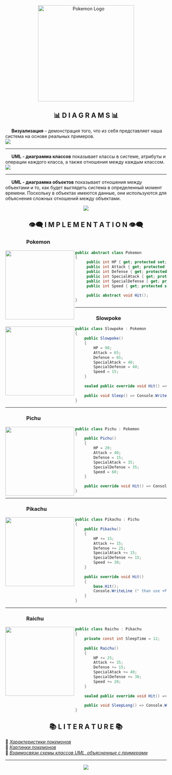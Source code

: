 <div id="header" align="center">
  <img src="img/pokemon/Pokemon.png" height="300px" alt="Pokemon Logo"/>
</div>

<div id="diagrams">
<h2 align="center">📊 D I A G R A M S 📊</h2>
<img src="img/pokemon/Pokeball.gif" height="15px"/> 
<b>Визуализация</b> – демонстрация того, что из себя представляет наша система на основе реальных примеров.
<br>
<img src="img/diagram/Visualization.jpg""/>
<hr/>

<img src="img/pokemon/Pokeball.gif" height="15px"/>
<b>UML - диаграмма классов</b> показывает классы в системе, атрибуты и операции каждого класса, а также отношения между каждым классом.
<br>
<img src="img/diagram/UMLClass.jpg"/>
<hr/>

<img src="img/pokemon/Pokeball.gif" height="15px"/>
<b>UML - диаграмма объектов</b> показывает отношения между объектами и то, как будет выглядеть система в определенный момент времени. Поскольку в объектах имеются данные, они используются для объяснения сложных отношений между объектами.
<br>
<p align="center">
  <img src="img/diagram/UMLObject.jpg"/>
</p>
</div>

<div id="implementation">
<h2 align="center">👁️‍🗨️ I M P L E M E N T A T I O N 👁️‍🗨️</h2>

<h3>&nbsp;&nbsp;&nbsp;&nbsp;&nbsp;&nbsp;&nbsp;&nbsp;&nbsp;&nbsp;&nbsp;&nbsp;<img src="img/pokemon/Pokeball.gif" height="15px"/> Pokemon</h3>
<img src="img/pokemon/Pokeball.png" align="left" width="215px"/>

```csharp
public abstract class Pokemon
{
     public int HP { get; protected set; } 
     public int Attack { get; protected set; } 
     public int Defense { get; protected set; } 
     public int SpecialAtack { get; protected set; } 
     public int SpecialDefense { get; protected set; } 
     public int Speed { get; protected set; } 
     
     public abstract void Hit();
}
```
<hr/>

<h3>&nbsp;&nbsp;&nbsp;&nbsp;&nbsp;&nbsp;&nbsp;&nbsp;&nbsp;&nbsp;&nbsp;&nbsp;<img src="img/pokemon/Pokeball.gif" height="15px"/> Slowpoke</h3>
<img src="img/pokemon/Slowpoke.png" align="left" width="215px"/>
  
```csharp
public class Slowpoke : Pokemon
{
    public Slowpoke()
    { 
        HP = 90;
        Attack = 65;
        Defense = 65;
        SpecialAtack = 40;
        SpecialDefense = 40;
        Speed = 15;   
    }
    
    sealed public override void Hit() => Console.WriteLine ("+Did nothing+");
    
    public void Sleep() => Console.WriteLine ("+Sleep+");
}
```
<hr/>

<h3>&nbsp;&nbsp;&nbsp;&nbsp;&nbsp;&nbsp;&nbsp;&nbsp;&nbsp;&nbsp;&nbsp;&nbsp;<img src="img/pokemon/Pokeball.gif" height="15px"/> Pichu</h3>
<img src="img/pokemon/Pichu.png" align="left" width="215px"/>
  
```csharp
public class Pichu : Pokemon
{
    public Pichu()
    { 
        HP = 20;
        Attack = 40;
        Defense = 15;
        SpecialAtack = 35;
        SpecialDefense = 35;
        Speed = 60;   
    }
    
    public override void Hit() => Console.WriteLine ("Use +Weak lightning+");
}
```
<hr/>

<h3>&nbsp;&nbsp;&nbsp;&nbsp;&nbsp;&nbsp;&nbsp;&nbsp;&nbsp;&nbsp;&nbsp;&nbsp;<img src="img/pokemon/Pokeball.gif" height="15px"/> Pikachu</h3>
<img src="img/pokemon/Pikachu.png" align="left" width="215px"/>

```csharp
public class Pikachu : Pichu
{
    public Pikachu()
    {
        HP += 15;    
        Attack += 15;
        Defense += 25;
        SpecialAtack += 15;
        SpecialDefense += 15;
        Speed += 30;
    }
    
    public override void Hit()
    {
        base.Hit();
        Console.WriteLine (" than use +Flash+");
    }
}
```
<hr/>

<h3>&nbsp;&nbsp;&nbsp;&nbsp;&nbsp;&nbsp;&nbsp;&nbsp;&nbsp;&nbsp;&nbsp;&nbsp;<img src="img/pokemon/Pokeball.gif" height="15px"/> Raichu</h3>
<img src="img/pokemon/Raichu.png" align="left" width="215px"/>
 
```csharp
public class Raichu : Pikachu
{
    private const int SleepTime = 12;
    
    public Raichu()
    {
        HP += 25;
        Attack += 35;
        Defense += 15;
        SpecialAtack += 40;
        SpecialDefense += 30;
        Speed += 20;
    }
    
    sealed public override void Hit() => Console.WriteLine ("Use +Strong lightning+");
        
    public void SleepLong() => Console.WriteLine ($"+Sleep {SleepTime} hours+");   
}
```
</div>

<div id="literature">
<h2 align="center">📚 L I T E R A T U R E 📚</h2>

📗 [<i>Характеристики покемонов</i>](https://pokemondb.net/)
<br>
📘 [<i>Картинки покемонов</i>](https://www.pokemon.com/ru/)
<br>
📕 [<i>Взаимосвязи схемы классов UML, объясненные с примерами</i>](https://creately.com/blog/ru/uncategorized-ru/%D0%B2%D0%B7%D0%B0%D0%B8%D0%BC%D0%BE%D1%81%D0%B2%D1%8F%D0%B7%D0%B8-%D1%81%D1%85%D0%B5%D0%BC%D1%8B-%D0%BA%D0%BB%D0%B0%D1%81%D1%81%D0%BE%D0%B2-uml-%D0%BE%D0%B1%D1%8A%D1%8F%D1%81%D0%BD%D0%B5%D0%BD%D0%BD/)
</div>

<hr/>
<p align="center">
  <img src="img/pokemon/GottaCatchEmAll.gif"/>
</p>
